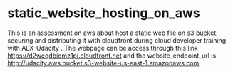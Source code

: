 # static_website_hosting_on_aws
This is an assessment on aws about host a static web file on s3 bucket, securing and distributing it with cloudfront during cloud developer training with ALX-Udacity . The webpage can be access through this link https://d2weqdbiomz1pi.cloudfront.net and the website_endpoint_url is http://udacity.aws.bucket.s3-website-us-east-1.amazonaws.com
